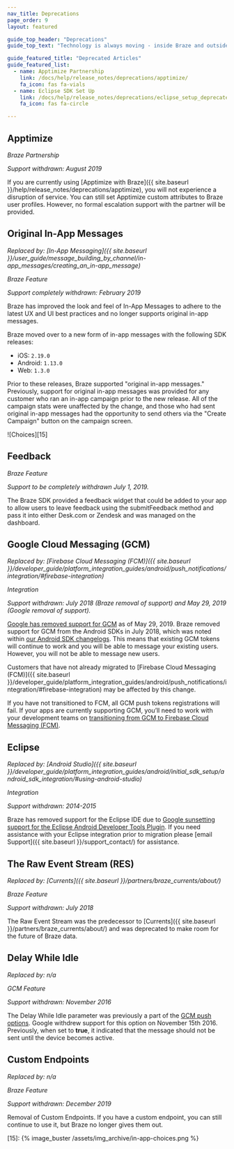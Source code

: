 ```yaml
---
nav_title: Deprecations
page_order: 9
layout: featured

guide_top_header: "Deprecations"
guide_top_text: "Technology is always moving - inside Braze and outside it! And we do our best to keep up with it. Here, you'll find the origins of Braze and its technology - how we supported people in the 'before time' - before now, anyway... <br> <br> You might have gotten here from searching a term for an integration or feature that no longer exists. This is our attempt to keep you informed on our progress and movement within the technology industry. <br> <br> You can find a list of deprecated and unsupported features below. You can also read deprecated articles by clicking on the buttons below."

guide_featured_title: "Deprecated Articles"
guide_featured_list:
  - name: Apptimize Partnership
    link: /docs/help/release_notes/deprecations/apptimize/
    fa_icon: fas fa-vials
  - name: Eclipse SDK Set Up
    link: /docs/help/release_notes/deprecations/eclipse_setup_deprecated/
    fa_icon: fas fa-circle

---
```



## Apptimize

_Braze Partnership_

_Support withdrawn: August 2019_

If you are currently using [Apptimize with Braze]({{ site.baseurl }}/help/release_notes/deprecations/apptimize), you will not experience a disruption of service. You can still set Apptimize custom attributes to Braze user profiles. However, no formal escalation support with the partner will be provided.


## Original In-App Messages

_Replaced by: [In-App Messaging]({{ site.baseurl }}/user_guide/message_building_by_channel/in-app_messages/creating_an_in-app_message)_

_Braze Feature_

_Support completely withdrawn: February 2019_

Braze has improved the look and feel of In-App Messages to adhere to the latest UX and UI best practices and no longer supports original in-app messages.

Braze moved over to a new form of in-app messages with the following SDK releases:

- iOS: `2.19.0`
- Android: `1.13.0`
- Web: `1.3.0`

Prior to these releases, Braze supported "original in-app messages." Previously, support for original in-app messages was provided for any customer who ran an in-app campaign prior to the new release. All of the campaign stats were unaffected by the change, and those who had sent original in-app messages had the opportunity to send others via the "Create Campaign" button on the campaign screen.

![Choices][15]


## Feedback

_Braze Feature_

_Support to be completely withdrawn July 1, 2019._

The Braze SDK provided a feedback widget that could be added to your app to allow users to leave feedback using the submitFeedback method and pass it into either Desk.com or Zendesk and was managed on the dashboard.

## Google Cloud Messaging (GCM)

_Replaced by: [Firebase Cloud Messaging (FCM)]({{ site.baseurl }}/developer_guide/platform_integration_guides/android/push_notifications/integration/#firebase-integration)_

_Integration_

_Support withdrawn: July 2018 (Braze removal of support) and May 29, 2019 (Google removal of support)._

[Google has removed support for GCM](https://developers.googleblog.com/2018/04/time-to-upgrade-from-gcm-to-fcm.html) as of May 29, 2019. Braze removed support for GCM from the Android SDKs in July 2018, which was noted within [our Android SDK changelogs](https://github.com/Appboy/appboy-android-sdk/blob/master/CHANGELOG.md). This means that existing GCM tokens will continue to work and you will be able to message your existing users. However, you will not be able to message new users.

Customers that have not already migrated to [Firebase Cloud Messaging (FCM)]({{ site.baseurl }}/developer_guide/platform_integration_guides/android/push_notifications/integration/#firebase-integration) may be affected by this change.

If you have not transitioned to FCM, all GCM push tokens registrations will fail. If your apps are currently supporting GCM, you’ll need to work with your development teams on [transitioning from GCM to Firebase Cloud Messaging (FCM)](https://developers.google.com/cloud-messaging/android/android-migrate-fcm).

## Eclipse

_Replaced by: [Android Studio]({{ site.baseurl }}/developer_guide/platform_integration_guides/android/initial_sdk_setup/android_sdk_integration/#using-android-studio)_

_Integration_

_Support withdrawn: 2014-2015_

Braze has removed support for the Eclipse IDE due to [Google sunsetting support for the Eclipse Android Developer Tools Plugin](http://android-developers.blogspot.com/2015/06/an-update-on-eclipse-android-developer.html). If you need assistance with your Eclipse integration prior to migration please [email Support]({{ site.baseurl }}/support_contact/) for assistance.

## The Raw Event Stream (RES)

_Replaced by: [Currents]({{ site.baseurl }}/partners/braze_currents/about/)_

_Braze Feature_

_Support withdrawn: July 2018_

The Raw Event Stream was the predecessor to [Currents]({{ site.baseurl }}/partners/braze_currents/about/) and was deprecated to make room for the future of Braze data.

## Delay While Idle

_Replaced by: n/a_

_GCM Feature_

_Support withdrawn: November 2016_

The Delay While Idle parameter was previously a part of the [GCM push options](https://developers.google.com/cloud-messaging/http-server-ref). Google withdrew support for this option on November 15th 2016. Previously, when set to **true**, it indicated that the message should not be sent until the device becomes active.

## Custom Endpoints

_Replaced by: n/a_

_Braze Feature_

_Support withdrawn: December 2019_

Removal of Custom Endpoints. If you have a custom endpoint, you can still continue to use it, but Braze no longer gives them out.




[15]: {% image_buster /assets/img_archive/in-app-choices.png %}
